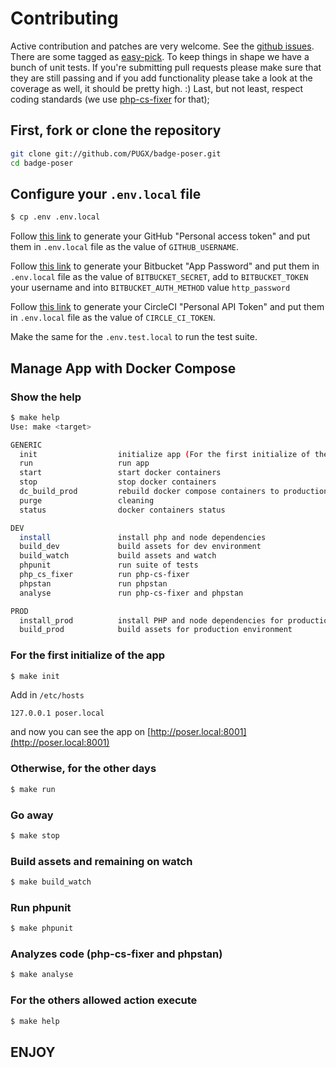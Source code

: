 # Contributing

Active contribution and patches are very welcome.
See the [github issues](https://github.com/PUGX/badge-poser/issues?state=open).
There are some tagged as [easy-pick](https://github.com/PUGX/badge-poser/issues?labels=easy-pick&page=1&state=open).
To keep things in shape we have a bunch of unit tests. If you're submitting pull requests please
make sure that they are still passing and if you add functionality please
take a look at the coverage as well, it should be pretty high. :)
Last, but not least, respect coding standards
(we use [php-cs-fixer](https://github.com/FriendsOfPHP/PHP-CS-Fixer) for that);

## First, fork or clone the repository

```bash
git clone git://github.com/PUGX/badge-poser.git
cd badge-poser
```

## Configure your `.env.local` file

```bash
$ cp .env .env.local
```

Follow [this link](https://github.com/settings/tokens) to generate your GitHub "Personal access token" and put them
 in `.env.local` file as the value of `GITHUB_USERNAME`.

Follow [this link](https://bitbucket.org/account/settings/app-passwords/new) to generate your Bitbucket "App Password" and put them
 in `.env.local` file as the value of `BITBUCKET_SECRET`, add to `BITBUCKET_TOKEN` your username and into `BITBUCKET_AUTH_METHOD` value `http_password`

Follow [this link](https://circleci.com/account/api) to generate your CircleCI "Personal API Token" and put them
 in `.env.local` file as the value of `CIRCLE_CI_TOKEN`.

Make the same for the `.env.test.local` to run the test suite.

## Manage App with Docker Compose

### Show the help

```bash
$ make help
Use: make <target>

GENERIC
  init                  initialize app (For the first initialize of the app)
  run                   run app
  start                 start docker containers
  stop                  stop docker containers
  dc_build_prod         rebuild docker compose containers to production environment
  purge                 cleaning
  status                docker containers status

DEV
  install               install php and node dependencies
  build_dev             build assets for dev environment
  build_watch           build assets and watch
  phpunit               run suite of tests
  php_cs_fixer          run php-cs-fixer
  phpstan               run phpstan
  analyse               run php-cs-fixer and phpstan

PROD
  install_prod          install PHP and node dependencies for production environment
  build_prod            build assets for production environment
```

### For the first initialize of the app
```bash
$ make init
```
Add in `/etc/hosts`
```console
127.0.0.1 poser.local
```
and now you can see the app on [http://poser.local:8001](http://poser.local:8001)

### Otherwise, for the other days
```bash
$ make run
```

### Go away
```bash
$ make stop
```

### Build assets and remaining on watch
```bash
$ make build_watch
```

### Run phpunit
``` bash
$ make phpunit
```

### Analyzes code (php-cs-fixer and phpstan)
``` bash
$ make analyse
```

### For the others allowed action execute
``` bash
$ make help
```

## ENJOY
